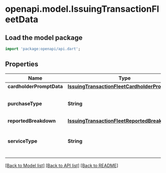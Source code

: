 # openapi.model.IssuingTransactionFleetData

## Load the model package
```dart
import 'package:openapi/api.dart';
```

## Properties
Name | Type | Description | Notes
------------ | ------------- | ------------- | -------------
**cardholderPromptData** | [**IssuingTransactionFleetCardholderPromptData**](IssuingTransactionFleetCardholderPromptData.md) |  | [optional] 
**purchaseType** | **String** | The type of purchase. One of `fuel_purchase`, `non_fuel_purchase`, or `fuel_and_non_fuel_purchase`. | [optional] 
**reportedBreakdown** | [**IssuingTransactionFleetReportedBreakdown**](IssuingTransactionFleetReportedBreakdown.md) |  | [optional] 
**serviceType** | **String** | The type of fuel service. One of `non_fuel_transaction`, `full_service`, or `self_service`. | [optional] 

[[Back to Model list]](../README.md#documentation-for-models) [[Back to API list]](../README.md#documentation-for-api-endpoints) [[Back to README]](../README.md)


